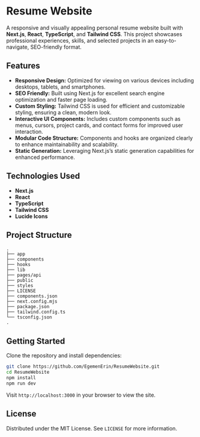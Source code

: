 # Resume Website

A responsive and visually appealing personal resume website built with **Next.js**, **React**, **TypeScript**, and **Tailwind CSS**. This project showcases professional experiences, skills, and selected projects in an easy-to-navigate, SEO-friendly format.

## Features

- **Responsive Design:** Optimized for viewing on various devices including desktops, tablets, and smartphones.
- **SEO Friendly:** Built using Next.js for excellent search engine optimization and faster page loading.
- **Custom Styling:** Tailwind CSS is used for efficient and customizable styling, ensuring a clean, modern look.
- **Interactive UI Components:** Includes custom components such as menus, cursors, project cards, and contact forms for improved user interaction.
- **Modular Code Structure:** Components and hooks are organized clearly to enhance maintainability and scalability.
- **Static Generation:** Leveraging Next.js’s static generation capabilities for enhanced performance.

## Technologies Used

- **Next.js**
- **React**
- **TypeScript**
- **Tailwind CSS**
- **Lucide Icons**

## Project Structure

```
.
├── app
├── components
├── hooks
├── lib
├── pages/api
├── public
├── styles
├── LICENSE
├── components.json
├── next.config.mjs
├── package.json
├── tailwind.config.ts
└── tsconfig.json
.
```

## Getting Started

Clone the repository and install dependencies:

```bash
git clone https://github.com/EgemenErin/ResumeWebsite.git
cd ResumeWebsite
npm install
npm run dev
```

Visit `http://localhost:3000` in your browser to view the site.

## License

Distributed under the MIT License. See `LICENSE` for more information.
